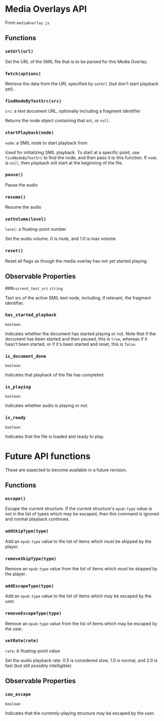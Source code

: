 # Media Overlays API
From `mediaOverlay.js`

## Functions

### `setUrl(url)`
Set the URL of the SMIL file that is to be parsed for this Media Overlay.

### `fetch(options)`
Retrieve the data from the URL specified by `setUrl` (but don't start playback yet).

### `findNodeByTextSrc(src)`
`src`: a text document URL, optionally including a fragment identifier

Returns the node object containing that src, or `null`.

### `startPlayback(node)`
`node`: a SMIL node to start playback from

Used for initializing SMIL playback. To start at a specific point, use `findNodeByTextSrc` to find the node, and then pass it to this function.  If `node` is `null`, then playback will start at the beginning of the file.

### `pause()`
Pause the audio

### `resume()`
Resume the audio

### `setVolume(level)`
`level`: a floating-point number

Set the audio volume. 0 is mute, and 1.0 is max volume.

### `reset()`
Reset all flags as though the media overlay has not yet started playing.

## Observable Properties 

###`current_text_src`
`string`

Text src of the active SMIL text node, including, if relevant, the fragment identifier.

### `has_started_playback`
`boolean`

Indicates whether the document has started playing or not. Note that if the document has been started and then paused, this is `true`, whereas if it hasn't been started, or if it's been started and reset, this is `false`.

### `is_document_done`
`boolean`

Indicates that playback of the file has completed.

### `is_playing`
`boolean`

Indicates whether audio is playing or not.

### `is_ready`
`boolean`

Indicates that the file is loaded and ready to play.

# Future API functions

These are expected to become available in a future revision.

## Functions

### `escape()` 
Escape the current structure. If the current structure's `epub:type` value is not in the list of types which may be escaped, then this command is ignored and normal playback continues.

### `addSkipType(type)`
Add an `epub:type` value to the list of items which must be skipped by the player.

### `removeSkipType(type)`
Remove an `epub:type` value from the list of items which must be skipped by the player.

### `addEscapeType(type)`
Add an `epub:type` value to the list of items which may be escaped by the user.

### `removeEscapeType(type)`
Remove an `epub:type` value from the list of items which may be escaped by the user.

### `setRate(rate)`
`rate`: A floating-point value

Set the audio playback rate.  0.5 is considered slow, 1.0 is normal, and 2.0 is fast (but still possibly intelligible).

## Observable Properties

### `can_escape`
`boolean`

Indicates that the currently-playing structure may be escaped by the user.
